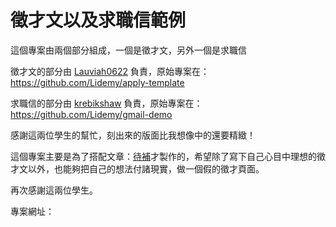 # 徵才文以及求職信範例

這個專案由兩個部分組成，一個是徵才文，另外一個是求職信

徵才文的部分由 [Lauviah0622](https://github.com/Lauviah0622) 負責，原始專案在：https://github.com/Lidemy/apply-template

求職信的部分由 [krebikshaw](https://github.com/krebikshaw) 負責，原始專案在：https://github.com/Lidemy/gmail-demo

感謝這兩位學生的幫忙，刻出來的版面比我想像中的還要精緻！

這個專案主要是為了搭配文章：[待補]()才製作的，希望除了寫下自己心目中理想的徵才文以外，也能夠把自己的想法付諸現實，做一個假的徵才頁面。

再次感謝這兩位學生。

專案網址：
